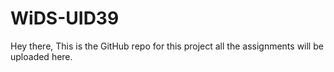 # WiDS-UID39

Hey there,
This is the GitHub repo for this project all the assignments will be uploaded here.
